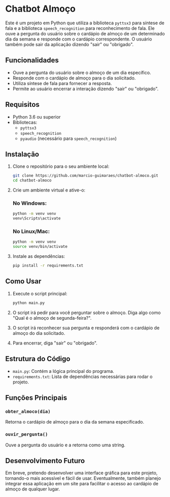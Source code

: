 # Chatbot Almoço

Este é um projeto em Python que utiliza a biblioteca `pyttsx3` para síntese de fala e a biblioteca `speech_recognition` para reconhecimento de fala. Ele ouve a pergunta do usuário sobre o cardápio de almoço de um determinado dia da semana e responde com o cardápio correspondente. O usuário também pode sair da aplicação dizendo "sair" ou "obrigado".

## Funcionalidades

- Ouve a pergunta do usuário sobre o almoço de um dia específico.
- Responde com o cardápio de almoço para o dia solicitado.
- Utiliza síntese de fala para fornecer a resposta.
- Permite ao usuário encerrar a interação dizendo "sair" ou "obrigado".

## Requisitos

- Python 3.6 ou superior
- Bibliotecas:
  - `pyttsx3`
  - `speech_recognition`
  - `pyaudio` (necessário para `speech_recognition`)

## Instalação

1. Clone o repositório para o seu ambiente local:

    ```bash
    git clone https://github.com/marcio-guimaraes/chatbot-almoco.git
    cd chatbot-almoco
    ```

2. Crie um ambiente virtual e ative-o:

    ### No Windows:

    ```bash
    python -m venv venv
    venv\Scripts\activate
    ```

    ### No Linux/Mac:

    ```bash
    python -m venv venv
    source venv/bin/activate
    ```

3. Instale as dependências:

    ```bash
    pip install -r requirements.txt
    ```

## Como Usar

1. Execute o script principal:

    ```bash
    python main.py
    ```

2. O script irá pedir para você perguntar sobre o almoço. Diga algo como "Qual é o almoço de segunda-feira?".
3. O script irá reconhecer sua pergunta e responderá com o cardápio de almoço do dia solicitado.
4. Para encerrar, diga "sair" ou "obrigado".

## Estrutura do Código

- `main.py`: Contém a lógica principal do programa.
- `requirements.txt`: Lista de dependências necessárias para rodar o projeto.

## Funções Principais

### `obter_almoco(dia)`

Retorna o cardápio de almoço para o dia da semana especificado.

### `ouvir_pergunta()`

Ouve a pergunta do usuário e a retorna como uma string.

## Desenvolvimento Futuro

Em breve, pretendo desenvolver uma interface gráfica para este projeto, tornando-o mais acessível e fácil de usar. Eventualmente, também planejo integrar essa aplicação em um site para facilitar o acesso ao cardápio de almoço de qualquer lugar.


